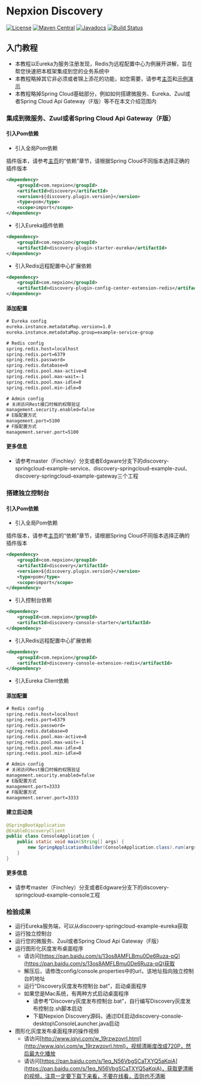 # Nepxion Discovery
[![License](https://img.shields.io/badge/License-Apache%202.0-blue.svg?label=license)](https://github.com/Nepxion/Discovery/blob/master/LICENSE)
[![Maven Central](https://img.shields.io/maven-central/v/com.nepxion/discovery.svg?label=maven%20central)](http://search.maven.org/#search%7Cga%7C1%7Cg%3A%22com.nepxion%22%20AND%20discovery)
[![Javadocs](http://www.javadoc.io/badge/com.nepxion/discovery.svg)](http://www.javadoc.io/doc/com.nepxion/discovery)
[![Build Status](https://travis-ci.org/Nepxion/Discovery.svg?branch=master)](https://travis-ci.org/Nepxion/Discovery)

## 入门教程
- 本教程以Eureka为服务注册发现，Redis为远程配置中心为例展开讲解，旨在帮您快速把本框架集成到您的业务系统中
- 本教程略掉其它非必须或者锦上添花的功能，如您需要，请参考[主页](https://github.com/Nepxion/Discovery/blob/master/README.md)和[示例演示](https://github.com/Nepxion/Docs/blob/master/discovery-plugin-doc/README_EXAMPLE.md)
- 本教程略掉Spring Cloud基础部分，例如如何搭建微服务、Eureka、Zuul或者Spring Cloud Api Gateway（F版）等不在本文介绍范围内

### 集成到微服务、Zuul或者Spring Cloud Api Gateway（F版）
#### 引入Pom依赖
- 引入全局Pom依赖

插件版本，请参考[主页](https://github.com/Nepxion/Discovery/blob/master/README.md)的“依赖”章节，请根据Spring Cloud不同版本选择正确的插件版本
```xml
<dependency>
    <groupId>com.nepxion</groupId>
    <artifactId>discovery</artifactId>
    <version>${discovery.plugin.version}</version>
    <type>pom</type>
    <scope>import</scope>
</dependency>
```
- 引入Eureka插件依赖
```xml
<dependency>
    <groupId>com.nepxion</groupId>
    <artifactId>discovery-plugin-starter-eureka</artifactId>
</dependency>
```
- 引入Redis远程配置中心扩展依赖
```xml
<dependency>
    <groupId>com.nepxion</groupId>
    <artifactId>discovery-plugin-config-center-extension-redis</artifactId>
</dependency>
```

#### 添加配置
```xml
# Eureka config
eureka.instance.metadataMap.version=1.0
eureka.instance.metadataMap.group=example-service-group

# Redis config
spring.redis.host=localhost
spring.redis.port=6379
spring.redis.password=
spring.redis.database=0
spring.redis.pool.max-active=8
spring.redis.pool.max-wait=-1
spring.redis.pool.max-idle=8
spring.redis.pool.min-idle=0

# Admin config
# 关闭访问Rest接口时候的权限验证
management.security.enabled=false
# E版配置方式
management.port=5100
# F版配置方式
management.server.port=5100
```

#### 更多信息
- 请参考master（Finchley）分支或者Edgware分支下的discovery-springcloud-example-service、discovery-springcloud-example-zuul、discovery-springcloud-example-gateway三个工程

### 搭建独立控制台
#### 引入Pom依赖
- 引入全局Pom依赖

插件版本，请参考[主页](https://github.com/Nepxion/Discovery/blob/master/README.md)的“依赖”章节，请根据Spring Cloud不同版本选择正确的插件版本
```xml
<dependency>
    <groupId>com.nepxion</groupId>
    <artifactId>discovery</artifactId>
    <version>${discovery.plugin.version}</version>
    <type>pom</type>
    <scope>import</scope>
</dependency>
```
- 引入控制台依赖
```xml
<dependency>
    <groupId>com.nepxion</groupId>
    <artifactId>discovery-console-starter</artifactId>
</dependency>
```
- 引入Redis远程配置中心扩展依赖
```xml
<dependency>
    <groupId>com.nepxion</groupId>
    <artifactId>discovery-console-extension-redis</artifactId>
</dependency>
```
- 引入Eureka Client依赖

#### 添加配置
```xml
# Redis config
spring.redis.host=localhost
spring.redis.port=6379
spring.redis.password=
spring.redis.database=0
spring.redis.pool.max-active=8
spring.redis.pool.max-wait=-1
spring.redis.pool.max-idle=8
spring.redis.pool.min-idle=0

# Admin config
# 关闭访问Rest接口时候的权限验证
management.security.enabled=false
# E版配置方式
management.port=3333
# F版配置方式
management.server.port=3333
```

#### 建立启动类
```java
@SpringBootApplication
@EnableDiscoveryClient
public class ConsoleApplication {
    public static void main(String[] args) {
        new SpringApplicationBuilder(ConsoleApplication.class).run(args);
    }
}
```

#### 更多信息
- 请参考master（Finchley）分支或者Edgware分支下的discovery-springcloud-example-console工程

### 检验成果
- 运行Eureka服务端，可以从discovery-springcloud-example-eureka获取
- 运行独立控制台
- 运行您的微服务、Zuul或者Spring Cloud Api Gateway（F版）
- 运行图形化灰度发布桌面程序
  - 请访问[https://pan.baidu.com/s/13os8AMFLBmu0De6Ruza-pQ](https://pan.baidu.com/s/13os8AMFLBmu0De6Ruza-pQ)获取
  - 解压后，请修改config/console.properties中的url，该地址指向独立控制台的地址
  - 运行“Discovery灰度发布控制台.bat”，启动桌面程序
  - 如果您是Mac系统，有两种方式启动桌面程序
    - 请参考“Discovery灰度发布控制台.bat”，自行编写Discovery灰度发布控制台.sh脚本启动
    - 下载Nepxion Discovery源码，通过IDE启动discovery-console-desktop\ConsoleLauncher.java启动
- 图形化灰度发布桌面程序的操作视频
  - 请访问[http://www.iqiyi.com/w_19rzwzovrl.html](http://www.iqiyi.com/w_19rzwzovrl.html)，视频清晰度改成720P，然后最大化播放
  - 请访问[https://pan.baidu.com/s/1eq_N56VbgSCaTXYQ5aKqiA](https://pan.baidu.com/s/1eq_N56VbgSCaTXYQ5aKqiA)，获取更清晰的视频，注意一定要下载下来看，不要在线看，否则也不清晰